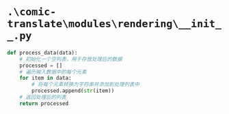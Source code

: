 # `.\comic-translate\modules\rendering\__init__.py`

```py
def process_data(data):
    # 初始化一个空列表，用于存放处理后的数据
    processed = []
    # 遍历输入数据中的每个元素
    for item in data:
        # 将每个元素转换为字符串并添加到处理列表中
        processed.append(str(item))
    # 返回处理后的列表
    return processed
```